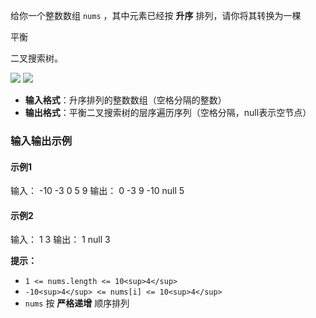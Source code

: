 给你一个整数数组 `nums` ，其中元素已经按 **升序** 排列，请你将其转换为一棵

平衡

二叉搜索树。


![](https://assets.leetcode.com/uploads/2021/02/18/btree1.jpg)
![](https://assets.leetcode.com/uploads/2021/02/18/btree.jpg)

* ​**输入格式**​：升序排列的整数数组（空格分隔的整数）
* ​**输出格式**​：平衡二叉搜索树的层序遍历序列（空格分隔，null表示空节点）

### 输入输出示例

#### 示例1

输入：
-10 -3 0 5 9
输出：
0 -3 9 -10 null 5

#### 示例2

输入：
1 3
输出：
1 null 3



**提示：**

* `1 <= nums.length <= 10<sup>4</sup>`
* `-10<sup>4</sup> <= nums[i] <= 10<sup>4</sup>`
* `nums` 按 **严格递增** 顺序排列

